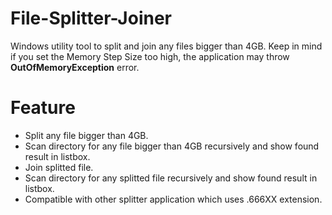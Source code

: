 # File-Splitter-Joiner
Windows utility tool to split and join any files bigger than 4GB. Keep in mind if you set the Memory Step Size too high, the application may throw **OutOfMemoryException** error.

# Feature 
 - Split any file bigger than 4GB.
 - Scan directory for any file bigger than 4GB recursively and show found result in listbox.
 - Join splitted file.
 - Scan directory for any splitted file recursively and show found result in listbox.
 - Compatible with other splitter application which uses .666XX extension.
